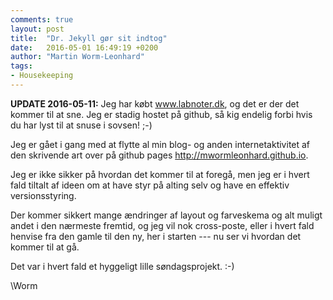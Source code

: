 ```yaml
---
comments: true
layout: post
title:  "Dr. Jekyll gør sit indtog"
date:   2016-05-01 16:49:19 +0200
author: "Martin Worm-Leonhard"
tags:
- Housekeeping
---
```


**UPDATE 2016-05-11:** Jeg har købt www.labnoter.dk, og det er der det kommer til at sne. Jeg er stadig hostet på github, så kig endelig forbi hvis du har lyst til at snuse i sovsen! ;-)

Jeg er gået i gang med at flytte al min blog- og anden internetaktivitet af den skrivende art over på github pages <http://mwormleonhard.github.io>.

Jeg er ikke sikker på hvordan det kommer til at foregå, men jeg er i hvert fald tiltalt af ideen om at have styr på alting selv og have en effektiv versionsstyring.

Der kommer sikkert mange ændringer af layout og farveskema og alt muligt andet i den nærmeste fremtid, og jeg vil nok cross-poste, eller i hvert fald henvise fra den gamle til den ny, her i starten --- nu ser vi hvordan det kommer til at gå.

Det var i hvert fald et hyggeligt lille søndagsprojekt. :-)

\\Worm
